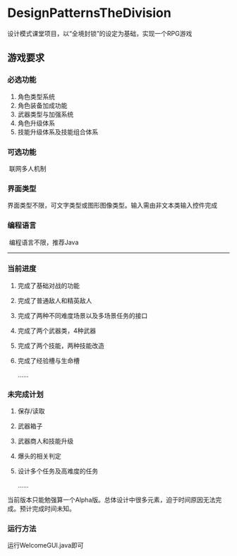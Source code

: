 # DesignPatternsTheDivision
设计模式课堂项目，以“全境封锁”的设定为基础，实现一个RPG游戏

## 游戏要求

### 必选功能

1. 角色类型系统
2. 角色装备加成功能
3. 武器类型与加强系统
4. 角色升级体系
5. 技能升级体系及技能组合体系

### 可选功能

​	联网多人机制

### 界面类型

​	界面类型不限，可文字类型或图形图像类型。输入需由非文本类输入控件完成

### 编程语言

​	编程语言不限，推荐Java

---

### 当前进度

1. 完成了基础对战的功能

2. 完成了普通敌人和精英敌人

3. 完成了两种不同难度场景以及多场景任务的接口

4. 完成了两个武器类，4种武器

5. 完成了两个技能，两种技能改造

6. 完成了经验槽与生命槽

   ......

### 未完成计划

1. 保存/读取

2. 武器箱子

3. 武器商人和技能升级

4. 爆头的相关判定

5. 设计多个任务及高难度的任务

   ......

当前版本只能勉强算一个Alpha版。总体设计中很多元素，迫于时间原因无法完成。预计完成时间未知。

### 运行方法

运行WelcomeGUI.java即可
